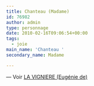 ```yaml
---
title: Chanteau (Madame)
id: 76982
author: admin
type: personnage
date: 2010-02-16T09:06:54+00:00
tags:
  - joie
main_name: 'Chanteau '
secondary_name: Madame

---
```

— Voir [LA VIGNIERE (Eugénie de)][1]

 [1]: http://